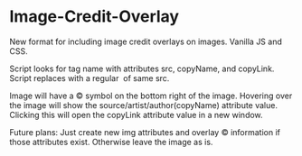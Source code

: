 # Image-Credit-Overlay
New format for including image credit overlays on images. Vanilla JS and CSS.

Script looks for tag name <copyimg> with attributes src, copyName, and copyLink.
Script replaces <copyimg> with a regular <img> of same src.

Image will have a © symbol on the bottom right of the image. Hovering over the image will show the source/artist/author(copyName) attribute value. Clicking this will open the copyLink attribute value in a new window.

Future plans:
Just create new img attributes and overlay © information if those attributes exist. Otherwise leave the image as is.
